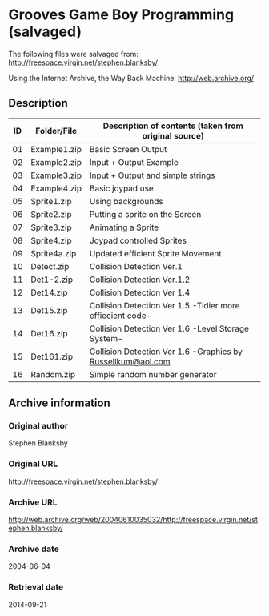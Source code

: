 # Grooves Game Boy Programming (salvaged)

The following files were salvaged from:
http://freespace.virgin.net/stephen.blanksby/

Using the Internet Archive, the Way Back Machine:
http://web.archive.org/

## Description

| ID | Folder/File  | Description of contents (taken from original source)        |
|----|--------------|-------------------------------------------------------------|
| 01 | Example1.zip | Basic Screen Output                                         |
| 02 | Example2.zip | Input + Output Example                                      |
| 03 | Example3.zip | Input + Output and simple strings                           |
| 04 | Example4.zip | Basic joypad use                                            |
| 05 | Sprite1.zip  | Using backgrounds                                           |
| 06 | Sprite2.zip  | Putting a sprite on the Screen                              |
| 07 | Sprite3.zip  | Animating a Sprite                                          |
| 08 | Sprite4.zip  | Joypad controlled Sprites                                   |
| 09 | Sprite4a.zip | Updated efficient Sprite Movement                           |
| 10 | Detect.zip   | Collision Detection Ver.1                                   |
| 11 | Det1-2.zip   | Collision Detection Ver.1.2                                 |
| 12 | Det14.zip    | Collision Detection Ver 1.4                                 |
| 13 | Det15.zip    | Collision Detection Ver 1.5 -Tidier more effiecient code-   |
| 14 | Det16.zip    | Collision Detection Ver 1.6 -Level Storage System-          |
| 15 | Det161.zip   | Collision Detection Ver 1.6 -Graphics by Russellkum@aol.com |
| 16 | Random.zip   | Simple random number generator                              |

## Archive information

### Original author
Stephen Blanksby

### Original URL
http://freespace.virgin.net/stephen.blanksby/

### Archive URL
http://web.archive.org/web/20040610035032/http://freespace.virgin.net/stephen.blanksby/

### Archive date
2004-06-04

### Retrieval date
2014-09-21

